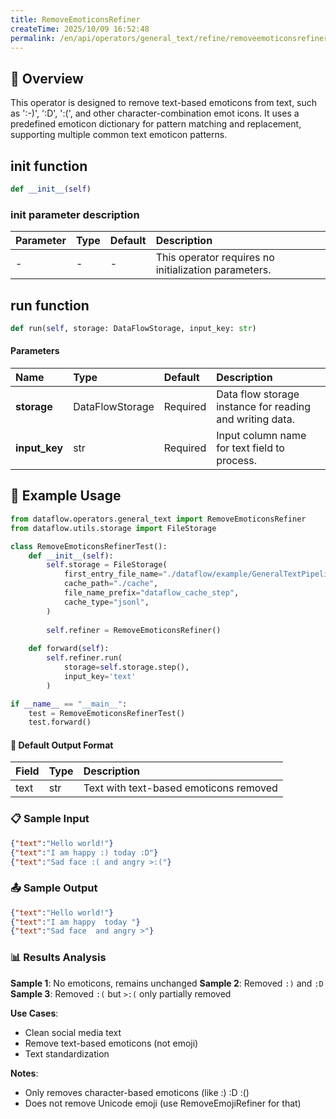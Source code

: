 ```yaml
---
title: RemoveEmoticonsRefiner
createTime: 2025/10/09 16:52:48
permalink: /en/api/operators/general_text/refine/removeemoticonsrefiner/
---
```


## 📘 Overview

This operator is designed to remove text-based emoticons from text, such as ':-)', ':D', ':(', and other character-combination emot icons. It uses a predefined emoticon dictionary for pattern matching and replacement, supporting multiple common text emoticon patterns.

## __init__ function
```python
def __init__(self)
```
### init parameter description
| Parameter | Type | Default | Description |
| :--- | :--- | :--- | :--- |
| - | - | - | This operator requires no initialization parameters. |

## run function
```python
def run(self, storage: DataFlowStorage, input_key: str)
```
#### Parameters
| Name | Type | Default | Description |
| :------------- | :---------------- | :---------------- | :----------------- |
| **storage** | DataFlowStorage | Required | Data flow storage instance for reading and writing data. |
| **input_key** | str | Required | Input column name for text field to process. |

## 🧠 Example Usage

```python
from dataflow.operators.general_text import RemoveEmoticonsRefiner
from dataflow.utils.storage import FileStorage

class RemoveEmoticonsRefinerTest():
    def __init__(self):
        self.storage = FileStorage(
            first_entry_file_name="./dataflow/example/GeneralTextPipeline/remove_emoticons_test_input.jsonl",
            cache_path="./cache",
            file_name_prefix="dataflow_cache_step",
            cache_type="jsonl",
        )
        
        self.refiner = RemoveEmoticonsRefiner()
        
    def forward(self):
        self.refiner.run(
            storage=self.storage.step(),
            input_key='text'
        )

if __name__ == "__main__":
    test = RemoveEmoticonsRefinerTest()
    test.forward()
```

#### 🧾 Default Output Format

| Field | Type | Description |
| :--- | :---- | :---------- |
| text | str | Text with text-based emoticons removed |

### 📋 Sample Input

```json
{"text":"Hello world!"}
{"text":"I am happy :) today :D"}
{"text":"Sad face :( and angry >:("}
```

### 📤 Sample Output

```json
{"text":"Hello world!"}
{"text":"I am happy  today "}
{"text":"Sad face  and angry >"}
```

### 📊 Results Analysis

**Sample 1**: No emoticons, remains unchanged
**Sample 2**: Removed `:)` and `:D`
**Sample 3**: Removed `:(` but `>:(` only partially removed

**Use Cases**:
- Clean social media text
- Remove text-based emoticons (not emoji)
- Text standardization

**Notes**:
- Only removes character-based emoticons (like :) :D :()
- Does not remove Unicode emoji (use RemoveEmojiRefiner for that)
